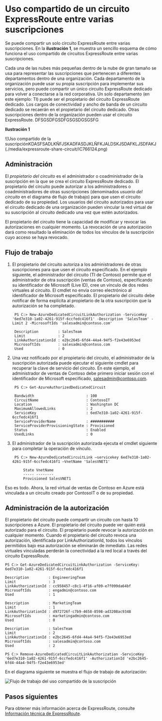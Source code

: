 <properties 
   pageTitle="Uso compartido de un circuito ExpressRoute entre varias suscripciones | Microsoft Azure"
   description="En este artículo, se explica el uso compartido de un circuito ExpressRoute entre varias suscripciones a Azure."
   services="expressroute"
   documentationCenter="na"
   authors="cherylmc"
   manager="jdial"
   editor="tysonn" />
<tags 
   ms.service="expressroute"
   ms.devlang="na"
   ms.topic="article"
   ms.tgt_pltfrm="na"
   ms.workload="infrastructure-services"
   ms.date="06/25/2015"
   ms.author="cherylmc" />

# Uso compartido de un circuito ExpressRoute entre varias suscripciones

Se puede compartir un solo circuito ExpressRoute entre varias suscripciones. En la **ilustración 1**, se muestra un sencillo esquema de cómo funciona el uso compartido de circuitos ExpressRoute entre varias suscripciones.

Cada una de las nubes más pequeñas dentro de la nube de gran tamaño se usa para representar las suscripciones que pertenecen a diferentes departamentos dentro de una organización. Cada departamento de la organización puede usar su propia suscripción para implementar sus servicios, pero puede compartir un único circuito ExpressRoute dedicado para volver a conectarse a la red corporativa. Un solo departamento (en este ejemplo: TI) puede ser el propietario del circuito ExpressRoute dedicado. Los cargos de conectividad y ancho de banda de un circuito dedicado se recaerán en el propietario del circuito dedicado. Otras suscripciones dentro de la organización pueden usar el circuito ExpressRoute. DFSGSDFGSDFGSGSDGSGSFG

**Ilustración 1**

![Uso compartido de la suscripciónKDASFSADLKÑFJSKADFASDJKLÑFKJALDSKJSDAFKLJSDFAKJ (./media/expressroute-share-circuit/IC766124.png)

## Administración

El *propietario del circuito* es el administrador o coadministrador de la suscripción en la que se crea el circuito ExpressRoute dedicado. El propietario del circuito puede autorizar a los administradores o coadministradores de otras suscripciones (denominados *usuario del circuito* en el diagrama de flujo de trabajo) para que usen el circuito dedicado de su propiedad. Los usuarios del circuito autorizados para usar el circuito dedicado de una organización pueden vincular la red virtual de su suscripción al circuito dedicado una vez que estén autorizados.

El propietario del circuito tiene la capacidad de modificar y revocar las autorizaciones en cualquier momento. La revocación de una autorización dará como resultado la eliminación de todos los vínculos de la suscripción cuyo acceso se haya revocado.

## Flujo de trabajo

1. El propietario del circuito autoriza a los administradores de otras suscripciones para que usen el circuito especificado. En el ejemplo siguiente, el administrador del circuito (TI de Contoso) permite que el administrador de otra suscripción (ventas de Contoso), especificando su identificador de Microsoft (Live ID), cree un vínculo de dos redes virtuales al circuito. El cmdlet no envía correo electrónico al identificador de Microsoft especificado. El propietario del circuito debe notificar de forma explícita al propietario de la otra suscripción que la autorización se ha completado.

		PS C:> New-AzureDedicatedCircuitLinkAuthorization -ServiceKey '6ed7e310-1a02-4261-915f-6ccfedc416f1' -Description 'SalesTeam' -Limit 2 -MicrosoftIds 'salesadmin@contoso.com'
		
		Description         : SalesTeam 
		Limit               : 2 
		LinkAuthorizationId : e2bc2645-6fd4-44a4-94f5-f2e43e6953ed 
		MicrosoftIds        : salesadmin@contoso.com 
		Used                : 0

1. Una vez notificado por el propietario del circuito, el administrador de la suscripción autorizada puede ejecutar el siguiente cmdlet para recuperar la clave de servicio del circuito. En este ejemplo, el administrador de ventas de Contoso debe primero iniciar sesión con el identificador de Microsoft especificado, salesadmin@contoso.com.

		PS C:> Get-AzureAuthorizedDedicatedCircuit
		
		Bandwidth                        : 100
		CircuitName                      : ContosoIT
		Location                         : Washington DC
		MaximumAllowedLinks              : 2
		ServiceKey                       : 6ed7e310-1a02-4261-915f-6ccfedc416f1
		ServiceProviderName              : ###########
		ServiceProviderProvisioningState : Provisioned
		Status                           : Enabled
		UsedLinks                        : 0

1. El administrador de la suscripción autorizada ejecuta el cmdlet siguiente para completar la operación de vínculo.

		PS C:> New-AzureDedicatedCircuitLink –servicekey 6ed7e310-1a02-4261-915f-6ccfedc416f1 –VnetName 'SalesVNET1' 
		
			State VnetName 
			----- -------- 
			Provisioned SalesVNET1

Eso es todo. Ahora, la red virtual de ventas de Contoso en Azure está vinculada a un circuito creado por ContosoIT o de su propiedad.

## Administración de la autorización

El propietario del circuito puede compartir un circuito con hasta 10 suscripciones a Azure. El propietario del circuito puede ver quién está autorizado para el circuito. El propietario puede revocar la autorización en cualquier momento. Cuando el propietario del circuito revoca una autorización, identificada por LinkAuthorizationId, todos los vínculos permitidos bajo esa autorización se eliminarán de inmediato. Las redes virtuales vinculadas perderán la conectividad a la red local a través del circuito ExpressRoute.

	PS C:> Get-AzureDedicatedCircuitLinkAuthorization -ServiceKey: 6ed7e310-1a02-4261-915f-6ccfedc416f1 
	
	Description         : EngineeringTeam 
	Limit               : 3 
	LinkAuthorizationId : cc958457-c8c1-4f16-af09-e7f099da64bf 
	MicrosoftIds        : engadmin@contoso.com 
	Used                : 1 
	
	Description         : MarketingTeam 
	Limit               : 1 
	LinkAuthorizationId : d972726f-c7b9-4658-8598-ad3208ac9348 
	MicrosoftIds        : marketingadmin@contoso.com 
	Used                : 0 
	
	Description         : SalesTeam 
	Limit               : 2 
	LinkAuthorizationId : e2bc2645-6fd4-44a4-94f5-f2e43e6953ed 
	MicrosoftIds        : salesadmin@contoso.com 
	Used                : 2 
	
	PS C:> Remove-AzureDedicatedCircuitLinkAuthorization -ServiceKey '6ed7e310-1a02-4261-915f-6ccfedc416f1' -AuthorizationId 'e2bc2645-6fd4-44a4-94f5-f2e43e6953ed'


En el diagrama siguiente se muestra el flujo de trabajo de autorización:

![Flujo de trabajo del uso compartido de la suscripción](./media/expressroute-share-circuit/IC759525.png)

## Pasos siguientes

Para obtener más información acerca de ExpressRoute, consulte [Información técnica de ExpressRoute](expressroute-introduction.md).

<!---HONumber=July15_HO2-->